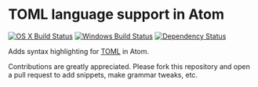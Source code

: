 # TOML language support in Atom
[![OS X Build Status](https://travis-ci.org/atom/language-toml.svg?branch=master)](https://travis-ci.org/atom/language-toml)
[![Windows Build Status](https://ci.appveyor.com/api/projects/status/kohao3fjyk6xv0sc/branch/master?svg=true)](https://ci.appveyor.com/project/Atom/language-toml/branch/master)
[![Dependency Status](https://david-dm.org/atom/language-toml.svg)](https://david-dm.org/atom/language-toml)

Adds syntax highlighting for [TOML](https://github.com/toml-lang/toml) in Atom.

Contributions are greatly appreciated. Please fork this repository and open a pull request to add snippets, make grammar tweaks, etc.
